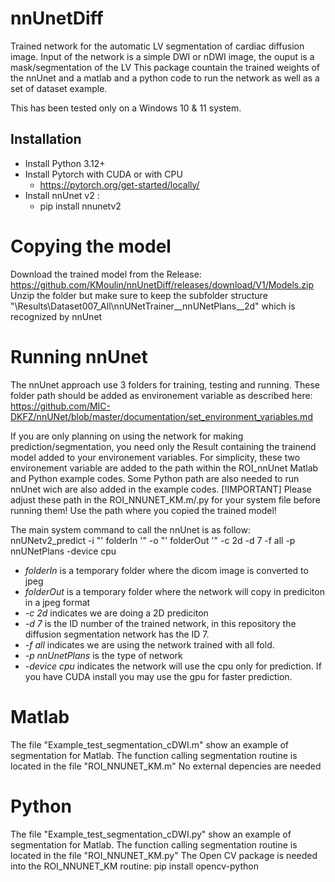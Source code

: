 # nnUnetDiff

Trained network for the automatic LV segmentation of cardiac diffusion image. Input of the network is a simple DWI or nDWI image, the ouput is a mask/segmentation of the LV
This package countain the trained weights of the nnUnet and a matlab and a python code to run the network as well as a set of dataset example.  

This has been tested only on a Windows 10 & 11 system. 

## Installation 
- Install Python 3.12+
- Install Pytorch with CUDA or with CPU
  - https://pytorch.org/get-started/locally/
- Install nnUnet v2 :
  - pip install nnunetv2

# Copying the model
Download the trained model from the Release: https://github.com/KMoulin/nnUnetDiff/releases/download/V1/Models.zip
Unzip the folder but make sure to keep the subfolder structure "\Results\Dataset007_All\nnUNetTrainer__nnUNetPlans__2d" which is recognized by nnUnet

# Running nnUnet

The nnUnet approach use 3 folders for training, testing and running. These folder path should be added as environement variable as described here:
https://github.com/MIC-DKFZ/nnUNet/blob/master/documentation/set_environment_variables.md

If you are only planning on using the network for making prediction/segmentation, you need only the Result containing the trainend model added to your environement variables.
For simplicity, these two environement variable are added to the path within the ROI_nnUnet Matlab and Python example codes. 
Some Python path are also needed to run nnUnet wich are also added in the example codes.
[!IMPORTANT]
Please adjust these path in the ROI_NNUNET_KM.m/.py for your system file before running them!
Use the path where you copied the trained model!

The main system command to call the nnUnet is as follow:
nnUNetv2_predict -i "' folderIn '" -o "' folderOut '" -c 2d -d 7 -f all -p nnUNetPlans -device cpu

- _folderIn_ is a temporary folder where the dicom image is converted to jpeg
- _folderOut_ is a temporary folder where the network will copy in prediciton in a jpeg format
- _-c 2d_ indicates we are doing a 2D prediciton
- _-d 7_ is the ID number of the trained network, in this repository the diffusion segmentation network has the ID 7. 
- _-f all_ indicates we are using the network trained with all fold. 
- _-p nnUnetPlans_ is the type of network
- _-device cpu_ indicates the network will use the cpu only for prediction. If you have CUDA install you may use the gpu for faster prediction. 

# Matlab 

The file "Example_test_segmentation_cDWI.m" show an example of segmentation for Matlab. The function calling segmentation routine is located in the file "ROI_NNUNET_KM.m" 
No external depencies are needed

# Python

The file "Example_test_segmentation_cDWI.py" show an example of segmentation for Matlab. The function calling segmentation routine is located in the file "ROI_NNUNET_KM.py"
The Open CV package is needed into the ROI_NNUNET_KM routine: pip install opencv-python
